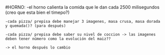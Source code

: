 #HORNO:
    -el horno calienta la comida que le dan cada 2500 milisegundos (creo que esta bien el timepo?)

    -cada pizza/ prepisa debe manejar 3 imagenes, masa crusa, masa dorada y quemada()? (para después)

    -cada pizza/ prepisa debe saber su nivel de coccion -> las imagenes deben tener número como la evolución del maiz??

    -> el horno después lo cambio